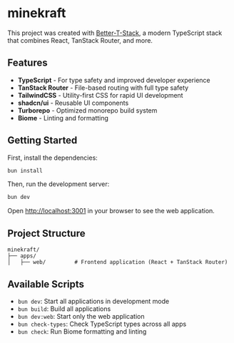 # minekraft

This project was created with [Better-T-Stack](https://github.com/AmanVarshney01/create-better-t-stack), a modern TypeScript stack that combines React, TanStack Router, and more.

## Features

- **TypeScript** - For type safety and improved developer experience
- **TanStack Router** - File-based routing with full type safety
- **TailwindCSS** - Utility-first CSS for rapid UI development
- **shadcn/ui** - Reusable UI components
- **Turborepo** - Optimized monorepo build system
- **Biome** - Linting and formatting

## Getting Started

First, install the dependencies:

```bash
bun install
```


Then, run the development server:

```bash
bun dev
```

Open [http://localhost:3001](http://localhost:3001) in your browser to see the web application.



## Project Structure

```
minekraft/
├── apps/
│   ├── web/         # Frontend application (React + TanStack Router)
```

## Available Scripts

- `bun dev`: Start all applications in development mode
- `bun build`: Build all applications
- `bun dev:web`: Start only the web application
- `bun check-types`: Check TypeScript types across all apps
- `bun check`: Run Biome formatting and linting
